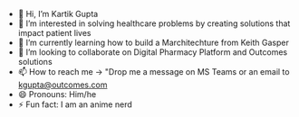 - 👋 Hi, I’m Kartik Gupta
- 👀 I’m interested in solving healthcare problems by creating solutions that impact patient lives
- 🌱 I’m currently learning how to build a Marchitechture from Keith Gasper
- 💞️ I’m looking to collaborate on Digital Pharmacy Platform and Outcomes solutions
- 📫 How to reach me -> "Drop me a message on MS Teams or an email to kgupta@outcomes.com
- 😄 Pronouns: Him/he
- ⚡ Fun fact: I am an anime nerd

<!---
outcomes-kartik-gupta/outcomes-kartik-gupta is a ✨ special ✨ repository because its `README.md` (this file) appears on your GitHub profile.
You can click the Preview link to take a look at your changes.
--->
